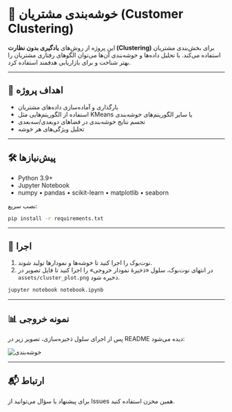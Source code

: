 # 👥 خوشه‌بندی مشتریان (Customer Clustering)

این پروژه از روش‌های **یادگیری بدون نظارت (Clustering)** برای بخش‌بندی مشتریان استفاده می‌کند. با تحلیل داده‌ها و خوشه‌بندی آن‌ها می‌توان الگوهای رفتاری مشتریان را بهتر شناخت و برای بازاریابی هدفمند استفاده کرد.

---

## 🎯 اهداف پروژه
- بارگذاری و آماده‌سازی داده‌های مشتریان
- استفاده از الگوریتم‌هایی مثل KMeans یا سایر الگوریتم‌های خوشه‌بندی
- تجسم نتایج خوشه‌بندی در فضاهای دوبعدی/سه‌بعدی
- تحلیل ویژگی‌های هر خوشه

---

## 🛠 پیش‌نیازها
- Python 3.9+
- Jupyter Notebook
- numpy • pandas • scikit-learn • matplotlib • seaborn

نصب سریع:
```bash
pip install -r requirements.txt
```

---

## 🚀 اجرا
1) نوت‌بوک را اجرا کنید تا خوشه‌ها و نمودارها تولید شوند.
2) در انتهای نوت‌بوک، سلول «ذخیرهٔ نمودار خروجی» را اجرا کنید تا فایل تصویر در `assets/cluster_plot.png` ذخیره شود.

```bash
jupyter notebook notebook.ipynb
```

---

## 📊 نمونه خروجی
پس از اجرای سلول ذخیره‌سازی، تصویر زیر در README دیده می‌شود:

![خوشه‌بندی](assets/cluster_plot.png)

---

## 📬 ارتباط
برای پیشنهاد یا سؤال می‌توانید از Issues همین مخزن استفاده کنید.
